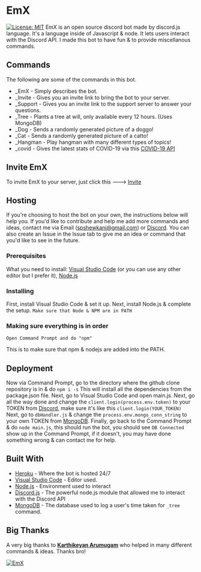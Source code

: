 # EmX
[![License: MIT](https://img.shields.io/badge/License-MIT-blue.svg)](https://opensource.org/licenses/MIT)
EmX is an open source discord bot made by discord.js language. It's a language inside of Javascript & node. It lets users interact with the Discord API. I made this bot to have fun & to provide miscellanous commands.

## Commands
The following are some of the commands in this bot.
* _EmX - Simply describes the bot.
* _Invite - Gives you an invite link to bring the bot to your server.
* _Support - Gives you an invite link to the support server to answer your questions.
* _Tree - Plants a tree at will, only available every 12 hours. (Uses MongoDB)
* _Dog - Sends a randomly generated picture of a doggo!
* _Cat - Sends a randomly generated picture of a catto!
* _Hangman - Play hangman with many different types of topics!
* _covid <country> - Gives the latest stats of COVID-19 via this [COVID-19 API](https://github.com/backtrackbaba/covid-api)

## Invite EmX
To invite EmX to your server, just click this ---> [Invite](https://discordapp.com/oauth2/authorize?client_id=612536352751353886&permissions=523328&scope=bot)

## Hosting
If you're choosing to host the bot on your own, the instructions below will help you. If you'd like to contribute and help me add more commands and ideas, contact me via Email (spshewkani@gmail.com) or [Discord](https://discord.io/SZYMusic). You can also create an Issue in the Issue tab to give me an idea or command that you'd like to see in the future.

### Prerequisites
What you need to install:
[Visual Studio Code](https://code.visualstudio.com/download) (or you can use any other editor but I prefer it), [Node.js](https://nodejs.org/en/download/)

### Installing
First, install Visual Studio Code & set it up.
Next, install Node.js & complete the setup.
`Make sure that Node & NPM are in PATH`

### Making sure everything is in order
```
Open Command Prompt and do "npm"
```
This is to make sure that npm & nodejs are added into the PATH.

## Deployment
Now via Command Prompt, go to the directory where the github clone repository is in & do `npm i -s`
This will install all the dependencies from the package.json file. 
Next, go to Visual Studio Code and open main.js.
Next, go all the way done and change the `client.login(process.env.token)` to your TOKEN from [Discord](https://discordapp.com/developers), make sure it's like this `client.login(YOUR_TOKEN)`
Next, go to `dbHandler.js` & change the `process.env.mongo_conn_string` to your own TOKEN from [MongoDB](https://www.mongodb.com/).
Finally, go back to the Command Prompt & do `node main.js`, this should run the bot, you should see `DB Connected` show up in the Command Prompt, if it doesn't, you may have done something wrong & can contact me for help.

## Built With

* [Heroku](https://heroku.com/) - Where the bot is hosted 24/7
* [Visual Studio Code](https://code.visualstudio.com/download) - Editor used.
* [Node.js](https://nodejs.org/) - Environment used to interact
* [Discord.js](https://discord.js.org/) - The powerful node.js module that allowed me to interact with the Discord API
* [MongoDB](https://www.mongodb.com/) - The database used to log a user's time taken for `_tree` command.

## Big Thanks
A very big thanks to [**Karthikeyan Arumugam**](https://github.com/kamtechie) who helped in many different commands & ideas. Thanks bro!


<a href="https://discordbots.org/bot/612536352751353886" >
  <img src="https://discordbots.org/api/widget/612536352751353886.svg" alt="EmX" />
</a>
